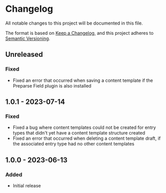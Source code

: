 # Changelog

All notable changes to this project will be documented in this file.

The format is based on [Keep a Changelog](https://keepachangelog.com/en/1.0.0/),
and this project adheres to [Semantic Versioning](https://semver.org/spec/v2.0.0.html).

## Unreleased

### Fixed
- Fixed an error that occurred when saving a content template if the Preparse Field plugin is also installed

## 1.0.1 - 2023-07-14

### Fixed
- Fixed a bug where content templates could not be created for entry types that didn't yet have a content template structure created
- Fixed an error that occurred when deleting a content template draft, if the associated entry type had no other content templates

## 1.0.0 - 2023-06-13

### Added
- Initial release
